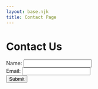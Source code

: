 ```yaml
---
layout: base.njk
title: Contact Page
---
```


# Contact Us

<form action="/submit-form" method="post">
  <div class="form-group">
    <label for="name">Name:</label>
    <input type="text" class="form-control myWidth" id="name" name="name" required>
  </div>
  <div class="form-group">
    <label for="email">Email:</label>
    <input type="email" class="form-control myWidth" id="email" name="email" required>
  </div>
  <button type="submit" class="btn btn-primary">Submit</button>
 
</form>
